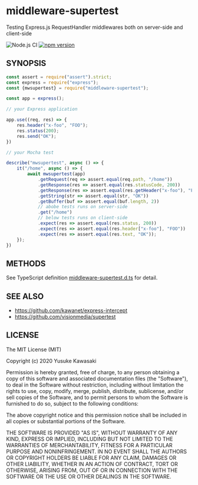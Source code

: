 # middleware-supertest

Testing Express.js RequestHandler middlewares both on server-side and client-side

![Node.js CI](https://github.com/kawanet/middleware-supertest/workflows/Node.js%20CI/badge.svg?branch=master)
[![npm version](https://badge.fury.io/js/middleware-supertest.svg)](https://www.npmjs.com/package/middleware-supertest)

## SYNOPSIS

```js
const assert = require("assert").strict;
const express = require("express");
const {mwsupertest} = require("middleware-supertest");

const app = express();

// your Express application

app.use((req, res) => {
    res.header("x-foo", "FOO");
    res.status(200);
    res.send("OK");
})

// your Mocha test

describe("mwsupertest", async () => {
    it("/home", async () => {
        await mwsupertest(app)
            .getRequest(req => assert.equal(req.path, "/home"))
            .getResponse(res => assert.equal(res.statusCode, 200))
            .getResponse(res => assert.equal(res.getHeader("x-foo"), "FOO"))
            .getString(str => assert.equal(str, "OK"))
            .getBuffer(buf => assert.equal(buf.length, 2))
            // abobe tests runs on server-side
            .get("/home")
            // below tests runs on client-side
            .expect(res => assert.equal(res.status, 200))
            .expect(res => assert.equal(res.header["x-foo"], "FOO"))
            .expect(res => assert.equal(res.text, "OK"));
    });
})
```

## METHODS

See TypeScript definition
[middleware-supertest.d.ts](https://github.com/kawanet/middleware-supertest/blob/master/types/middleware-supertest.d.ts)
for detail.

## SEE ALSO

- https://github.com/kawanet/express-intercept
- https://github.com/visionmedia/supertest

## LICENSE

The MIT License (MIT)

Copyright (c) 2020 Yusuke Kawasaki

Permission is hereby granted, free of charge, to any person obtaining a copy
of this software and associated documentation files (the "Software"), to deal
in the Software without restriction, including without limitation the rights
to use, copy, modify, merge, publish, distribute, sublicense, and/or sell
copies of the Software, and to permit persons to whom the Software is
furnished to do so, subject to the following conditions:

The above copyright notice and this permission notice shall be included in all
copies or substantial portions of the Software.

THE SOFTWARE IS PROVIDED "AS IS", WITHOUT WARRANTY OF ANY KIND, EXPRESS OR
IMPLIED, INCLUDING BUT NOT LIMITED TO THE WARRANTIES OF MERCHANTABILITY,
FITNESS FOR A PARTICULAR PURPOSE AND NONINFRINGEMENT. IN NO EVENT SHALL THE
AUTHORS OR COPYRIGHT HOLDERS BE LIABLE FOR ANY CLAIM, DAMAGES OR OTHER
LIABILITY, WHETHER IN AN ACTION OF CONTRACT, TORT OR OTHERWISE, ARISING FROM,
OUT OF OR IN CONNECTION WITH THE SOFTWARE OR THE USE OR OTHER DEALINGS IN THE
SOFTWARE.

